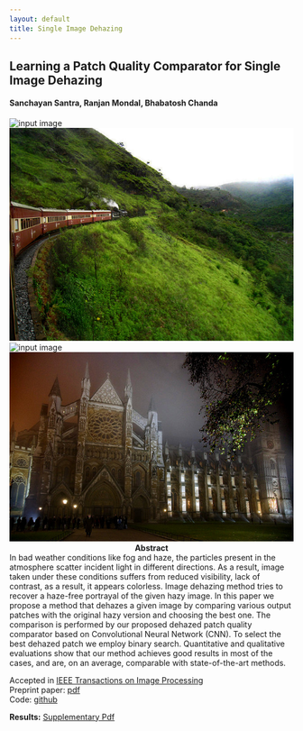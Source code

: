 ```yaml
---
layout: default
title: Single Image Dehazing
---
```


## Learning a Patch Quality Comparator for Single Image Dehazing

#### Sanchayan Santra, Ranjan Mondal, Bhabatosh Chanda
<div class="row">
   <div class="col-xs-6">
   <img src="{{ site.baseurl }}/public/haze_image/2230089563_06d4982122_z.jpg" alt="input image"/>
   </div>
   <div class="col-xs-6">
   <img src="results/2230089563_06d4982122_z_out.jpg" alt="output image"/>
   </div>
   
   <div class="col-xs-6">
   <img src="{{ site.baseurl }}/public/haze_image/2221927760_6381d5c54d_z.jpg" alt="input image"/>
   </div>
   <div class="col-xs-6">
   <img src="results/2221927760_6381d5c54d_z_out.jpg" alt="output image"/>
   </div>
</div>

<center><b>Abstract</b></center>
 In bad weather conditions like fog and haze, the particles present in the atmosphere scatter incident light in different directions. As a result, image taken under these conditions suffers from reduced visibility, lack of contrast, as a result, it appears colorless. Image dehazing method tries to recover a haze-free portrayal of the given hazy image. In this paper we propose a method that dehazes a given image by comparing various output patches with the original hazy version and choosing the best one. The comparison is performed by our proposed dehazed patch quality comparator based on Convolutional Neural Network (CNN). To select the best dehazed patch we employ binary search. Quantitative and qualitative evaluations show that our method achieves good results in most of the cases, and are, on an average, comparable with state-of-the-art methods. 

Accepted in [IEEE Transactions on Image Processing](https://ieeexplore.ieee.org/document/8367892/) <br/>
Preprint paper: [pdf](comp_tip.pdf) <br/>
Code: [github](https://github.com/san-santra/dehaze_t_comparator)

**Results:** [Supplementary Pdf](supp.pdf)
